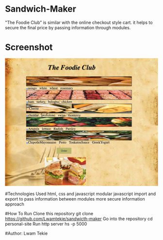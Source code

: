 # Sandwich-Maker

  "The Foodie Club" is similar with the  online checkout style cart. it helps to secure the final price by passing information through modules.

# Screenshot 
  ![image1](https://raw.githubusercontent.com/Lwamtekie/sandwich-maker/master/screenshot/screencapture-127-0-0-1-8080-2019-05-16-23_38_05.png)
  

#Technologies Used
  html, css and javascript
  modular javascript
  import and export to pass information between modules
  more secure information approach

#How To Run
  Clone this repository
  git clone https://github.com/Lwamtekie/sandwicth-maker
  Go into the repository
  cd personal-site
  Run http server
  hs -p 5000

#Author: Lwam Tekie


